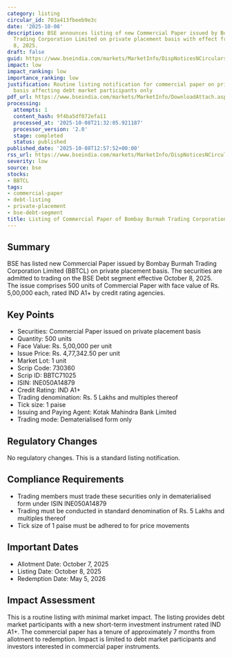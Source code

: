 ```yaml
---
category: listing
circular_id: 703a413fbeeb9e3c
date: '2025-10-08'
description: BSE announces listing of new Commercial Paper issued by Bombay Burmah
  Trading Corporation Limited on private placement basis with effect from October
  8, 2025.
draft: false
guid: https://www.bseindia.com/markets/MarketInfo/DispNoticesNCirculars.aspx?Noticeid={CB591380-B263-48AD-86CE-28DA53011980}&noticeno=20251008-38&dt=10/08/2025&icount=38&totcount=68&flag=0
impact: low
impact_ranking: low
importance_ranking: low
justification: Routine listing notification for commercial paper on private placement
  basis affecting debt market participants only
pdf_url: https://www.bseindia.com/markets/MarketInfo/DownloadAttach.aspx?id=20251008-38&attachedId=
processing:
  attempts: 1
  content_hash: 9f4ba5df072efa11
  processed_at: '2025-10-08T21:32:05.921187'
  processor_version: '2.0'
  stage: completed
  status: published
published_date: '2025-10-08T12:57:52+00:00'
rss_url: https://www.bseindia.com/markets/MarketInfo/DispNoticesNCirculars.aspx?Noticeid={CB591380-B263-48AD-86CE-28DA53011980}&noticeno=20251008-38&dt=10/08/2025&icount=38&totcount=68&flag=0
severity: low
source: bse
stocks:
- BBTCL
tags:
- commercial-paper
- debt-listing
- private-placement
- bse-debt-segment
title: Listing of Commercial Paper of Bombay Burmah Trading Corporation Limited
---
```


## Summary

BSE has listed new Commercial Paper issued by Bombay Burmah Trading Corporation Limited (BBTCL) on private placement basis. The securities are admitted to trading on the BSE Debt segment effective October 8, 2025. The issue comprises 500 units of Commercial Paper with face value of Rs. 5,00,000 each, rated IND A1+ by credit rating agencies.

## Key Points

- Securities: Commercial Paper issued on private placement basis
- Quantity: 500 units
- Face Value: Rs. 5,00,000 per unit
- Issue Price: Rs. 4,77,342.50 per unit
- Market Lot: 1 unit
- Scrip Code: 730360
- Scrip ID: BBTC71025
- ISIN: INE050A14879
- Credit Rating: IND A1+
- Trading denomination: Rs. 5 Lakhs and multiples thereof
- Tick size: 1 paise
- Issuing and Paying Agent: Kotak Mahindra Bank Limited
- Trading mode: Dematerialised form only

## Regulatory Changes

No regulatory changes. This is a standard listing notification.

## Compliance Requirements

- Trading members must trade these securities only in dematerialised form under ISIN INE050A14879
- Trading must be conducted in standard denomination of Rs. 5 Lakhs and multiples thereof
- Tick size of 1 paise must be adhered to for price movements

## Important Dates

- Allotment Date: October 7, 2025
- Listing Date: October 8, 2025
- Redemption Date: May 5, 2026

## Impact Assessment

This is a routine listing with minimal market impact. The listing provides debt market participants with a new short-term investment instrument rated IND A1+. The commercial paper has a tenure of approximately 7 months from allotment to redemption. Impact is limited to debt market participants and investors interested in commercial paper instruments.